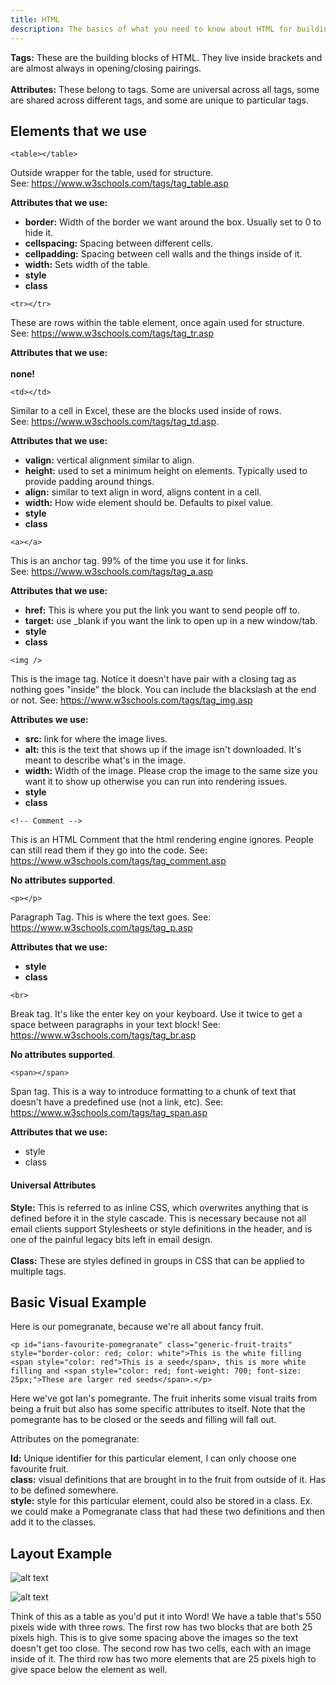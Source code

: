 ```yaml
---
title: HTML
description: The basics of what you need to know about HTML for building emails.
---
```

<strong>Tags:</strong> These are the building blocks of HTML. They live inside brackets and are almost always in opening/closing pairings.<br><br>
<strong>Attributes:</strong> These belong to tags. Some are universal across all tags, some are shared across different tags, and some are unique to particular tags.

## Elements that we use

`<table></table>`

Outside wrapper for the table, used for structure.<br>
See: https://www.w3schools.com/tags/tag_table.asp

<strong>Attributes that we use:</strong>
<ul>
<li><strong>border:</strong> Width of the border we want around the box. Usually set to 0 to hide it.</li>
<li><strong>cellspacing:</strong> Spacing between different cells.</li>
<li><strong>cellpadding:</strong> Spacing between cell walls and the things inside of it.</li>
<li><strong>width:</strong> Sets width of the table.</li>
<li><strong>style</strong></li>
<li><strong>class</strong></li>
</ul>

`<tr></tr>`

These are rows within the table element, once again used for structure. <br>
See: https://www.w3schools.com/tags/tag_tr.asp

<strong>Attributes that we use:</strong><br><br>
<strong>none!</strong>

`<td></td>`

Similar to a cell in Excel, these are the blocks used inside of rows. <br>
See: https://www.w3schools.com/tags/tag_td.asp.

<strong>Attributes that we use:</strong>
<ul>
<li><strong>valign:</strong> vertical alignment similar to align.</li>
<li><strong>height:</strong> used to set a minimum height on elements. Typically used to provide padding around things.</li>
<li><strong>align:</strong> similar to text align in word, aligns content in a cell.</li>
<li><strong>width:</strong> How wide element should be. Defaults to pixel value.</li>
<li><strong>style</strong></li>
<li><strong>class</strong></li>
</ul>

`<a></a>`

This is an anchor tag. 99% of the time you use it for links.
<br> See: https://www.w3schools.com/tags/tag_a.asp

<strong>Attributes that we use:</strong>
<ul>
<li><strong>href:</strong> This is where you put the link you want to send people off to.</li>
<li><strong>target:</strong> use _blank if you want the link to open up in a new window/tab.</li>
<li><strong>style</strong></li>
<li><strong>class</strong></li>
</ul>

`<img />`

This is the image tag. Notice it doesn't have pair with a closing tag as nothing goes "inside" the block. You can include the blackslash at the end or not. See: https://www.w3schools.com/tags/tag_img.asp

<strong>Attributes we use:</strong>
<ul>
<li><strong>src:</strong> link for where the image lives.</li>
<li><strong>alt:</strong> this is the text that shows up if the image isn't downloaded. It's meant to describe what's in the image.</li>
<li><strong>width:</strong> Width of the image. Please crop the image to the same size you want it to show up otherwise you can run into rendering issues.</li>
<li><strong>style</strong></li>
<li><strong>class</strong></li>
</ul>

`<!-- Comment -->`

This is an HTML Comment that the html rendering engine ignores. People can still read them if they go into the code. See: https://www.w3schools.com/tags/tag_comment.asp

<strong>No attributes supported</strong>.

`<p></p>`

Paragraph Tag. This is where the text goes. See: https://www.w3schools.com/tags/tag_p.asp

<strong>Attributes that we use:</strong>
<ul>
<li><strong>style</strong></li>
<li><strong>class</strong></li>
</ul>

`<br>`

Break tag. It's like the enter key on your keyboard. Use it twice to get a space between paragraphs in your text block! See: https://www.w3schools.com/tags/tag_br.asp

<strong>No attributes supported</strong>.

`<span></span>`

Span tag. This is a way to introduce formatting to a chunk of text that doesn't have a predefined use (not a link, etc). See: https://www.w3schools.com/tags/tag_span.asp

<strong>Attributes that we use:</strong>
<ul>
<li>style</li>
<li>class</li>
</ul>

#### Universal Attributes

<strong>Style:</strong> This is referred to as inline CSS, which overwrites anything that is defined before it in the style cascade. This is necessary because not all email clients support Stylesheets or style definitions in the header, and is one of the painful legacy bits left in email design.<br><br>
<strong>Class:</strong> These are styles defined in groups in CSS that can be applied to multiple tags.

## Basic Visual Example

Here is our pomegranate, because we're all about fancy fruit.

`<p id="ians-favourite-pomegranate" class="generic-fruit-traits" style="border-color: red; color: white">This is the white filling <span style="color: red">This is a seed</span>, this is more white filling and <span style="color: red; font-weight: 700; font-size: 25px;">These are larger red seeds</span>.</p>`

Here we've got Ian's pomegrante. The fruit inherits some visual traits from being a fruit but also has some specific attributes to itself. Note that the pomegrante has to be closed or the seeds and filling will fall out.

Attributes on the pomegranate:

<strong>Id:</strong> Unique identifier for this particular element, I can only choose one favourite fruit.<br>
<strong>class:</strong> visual definitions that are brought in to the fruit from outside of it. Has to be defined somewhere.<br>
<strong>style:</strong> style for this particular element, could also be stored in a class. Ex. we could make a Pomegranate class that had these two definitions and then add it to the classes.<br>

## Layout Example

![alt text](assets/img/table-design.png "Code for html layout example")

![alt text](assets/img/word-table.png "Word Table")

Think of this as a table as you'd put it into Word! We have a table that's 550 pixels wide with three rows. The first row has two blocks that are both 25 pixels high. This is to give some spacing above the images so the text doesn't get too close. The second row has two cells, each with an image inside of it. The third row has two more elements that are 25 pixels high to give space below the element as well.
